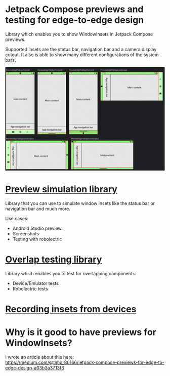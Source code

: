 # Jetpack Compose previews and testing for edge-to-edge design

Library which enables you to show WindowInsets in Jetpack Compose previews.

Supported insets are the status bar, navigation bar and a camera display cutout. It also is able to show many different configurations of the system bars.

![multiple_preview_sample.png](docu/multiple_preview_sample.png)

# [Preview simulation library](edge_to_edge_preview_lib/README.md)

Library that you can use to simulate window insets like the status bar or navigation bar and much more.

Use cases:
- Android Studio preview.
- Screenshots
- Testing with robolectric

# [Overlap testing library](edge_to_edge_test_lib/README.md)

Library which enables you to test for overlapping components.

- Device/Emulator tests
- Robolectric tests

# [Recording insets from devices](device_recording/README.md)

# Why is it good to have previews for WindowInsets?
I wrote an article about this here:
https://medium.com/@timo_86166/jetpack-compose-previews-for-edge-to-edge-design-a03b3a3713f3
